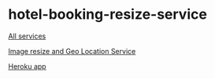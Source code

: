 # hotel-booking-resize-service

[All services](https://github.com/greenfox-academy/teaching-materials/blob/master/team-project/hotel-booking/README.md)

[Image resize and Geo Location Service](https://github.com/greenfox-academy/teaching-materials/blob/master/team-project/hotel-booking/resize.md)

[Heroku app](https://hotel-booking-resize-service.herokuapp.com/)